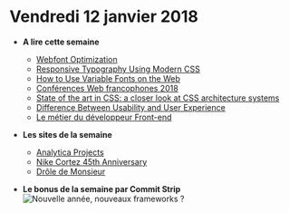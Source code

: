 Vendredi 12 janvier 2018
===========================

- **A lire cette semaine**
    + [Webfont Optimization](https://developers.google.com/web/fundamentals/performance/optimizing-content-efficiency/webfont-optimization)
    + [Responsive Typography Using Modern CSS](https://stevenloria.com/responsive-typography/)
    + [How to Use Variable Fonts on the Web](https://webdesign.tutsplus.com/articles/how-to-use-variable-fonts-on-the-web--cms-30212)
    + [Conférences Web francophones 2018](https://www.alsacreations.com/actu/lire/1757-Conferences-Web-francophones-2018.html)
    + [State of the art in CSS: a closer look at CSS architecture systems](https://medium.com/@fuladuf/state-of-the-art-in-css-a-closer-look-at-css-architecture-systems-544339a6c625)
    + [Difference Between Usability and User Experience](https://hackernoon.com/the-ultimate-guide-difference-between-usability-and-user-experience-e926c11eac7a)
    + [Le métier du développeur Front-end](http://blog.altima-agency.com/front-end/metier-developpeur-front-end/)

- **Les sites de la semaine**
    + [Analytica Projects](http://analyticaprojects.com/)
    + [Nike Cortez 45th Anniversary](http://circulardev.com/nike/cortez/)
    + [Drôle de Monsieur](https://droledemonsieur.com/)
    
- **Le bonus de la semaine par Commit Strip**
![Nouvelle année, nouveaux frameworks ?](https://www.commitstrip.com/wp-content/uploads/2018/01/Strip-Les-bonnes-r%C3%A9solutions-650-final.jpg)